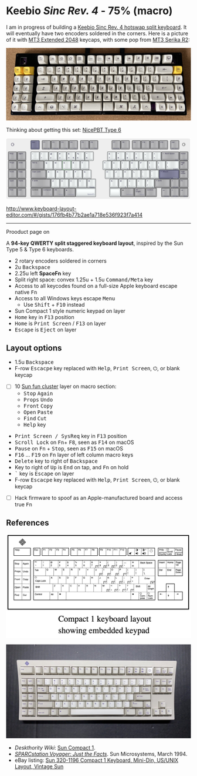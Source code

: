 # Keebio <em>Sinc Rev. 4</em> - 75% (macro)

I am in progress of building a [Keebio Sinc Rev. 4 hotswap split keyboard](https://keeb.io/collections/sinc/products/sinc-rev-4-split-staggered-75-keyboard). It will eventually have two encoders soldered in the corners. Here is a picture of it with [MT3 Extended 2048](https://drop.com/buy/drop-biip-mt3-extended-custom-keycap-set) keycaps, with some pop from [MT3 Serika R2](https://drop.com/buy/drop-zambumon-mt3-serika-custom-keycap-set):

![Sinc Rev. 4 with MT3 Extended 2048 and MT3 Serika R2 keycaps](images/sinc-rev4-mt3-extended-serika.jpg)

Thinking about getting this set: [NicePBT Type 6](https://cannonkeys.com/products/nicepbt-type-6)

![Keebio Sinc Rev. 4](images/keebio-sinc-rev4-75-macro.png)

<http://www.keyboard-layout-editor.com/#/gists/176fb4b77b2ae1a718e536f923f7a414>

---

Prooduct page on 

A <strong>94-key QWERTY split staggered keyboard layout</strong>, inspired by the Sun Type 5 & Type 6 keyboards.

* 2 rotary encoders soldered in corners
* 2u <kbd>Backspace</kbd>
* 2.25u left <strong>SpaceFn</strong> key
* Split right space: convex 1.25u + 1.5u <kbd>Command/Meta</kbd> key
* Access to all keycodes found on a full-size Apple keyboard escape native <kbd>Fn</kbd>
* Access to all Windows keys escape <kbd>Menu</kbd>
  * Use <kbd>Shift</kbd> + <kbd>F10</kbd> instead
* Sun Compact 1 style numeric keypad on layer
* <kbd>Home</kbd> key in <kbd>F13</kbd> position
* <kbd>Home</kbd> is <kbd>Print Screen</kbd> / <kbd>F13</kbd> on layer
* <kbd>Escape</kbd> is <kbd>Eject</kbd> on layer

## Layout options

* 1.5u <kbd>Backspace</kbd>
* F-row <kbd>Escacpe</kbd> key replaced with <kbd>Help</kbd>, <kbd>Print Screen</kbd>, <kbd>⏻</kbd>, or blank keycap
* [ ] 10 [Sun fun cluster](https://deskthority.net/wiki/Fun_cluster#Sun) layer on macro section:
  * <kbd>Stop</kbd> <kbd>Again</kbd>
  * <kbd>Props</kbd> <kbd>Undo</kbd>
  * <kbd>Front</kbd> <kbd>Copy</kbd>
  * <kbd>Open</kbd> <kbd>Paste</kbd>
  * <kbd>Find</kbd> <kbd>Cut</kbd>
  * <kbd>Help</kbd> key
* <kbd>Print Screen / SysReq</kbd> key in <kbd>F13</kbd> position
* <kbd>Scroll Lock</kbd> on <kbd>Fn</kbd>+ <kbd>F8</kbd>, seen as <kbd>F14</kbd> on macOS
* <kbd>Pause</kbd> on <kbd>Fn</kbd> + <kbd>Stop</kbd>, seen as <kbd>F15</kbd> on macOS
* <kbd>F16</kbd> … <kbd>F19</kbd> on <kbd>Fn</kbd> layer of left column macro keys
* <kbd>Delete</kbd> key to right of <kbd>Backspace</kbd>
* Key to right of <kbd>Up</kbd> is <kbd>End</kbd> on tap, and <kbd>Fn</kbd> on hold
* <kbd>`</kbd> key is <kbd>Escape</kbd> on layer
* F-row <kbd>Escacpe</kbd> key replaced with <kbd>Help</kbd>, <kbd>Print Screen</kbd>, <kbd>⏻</kbd>, or blank keycap
* [ ] Hack firmware to spoof as an Apple-manufactured board and access true <kbd>Fn</kbd>

## References

![Sun Compact 1 layout from _SPARCstation Voyager: Just the Facts_](images/Sun-Compact-1-layout.png)

![Photo of Sun Compact 1 keyboard with Unix layout](images/sun-compact-1-unix-layout-keyboard.jpg)

* _Deskthority Wiki_: [Sun Compact 1](https://deskthority.net/wiki/Sun_Compact_1).
* [_SPARCstation Voyager: Just the Facts_](https://janit.iki.fi/docs/SPARCstationVoyagerJTF.pdf). Sun Microsystems, March 1994.
* eBay listing: [Sun 320-1196 Compact 1 Keyboard, Mini-Din, US/UNIX Layout, Vintage Sun](https://www.ebay.com/itm/165992674326)
